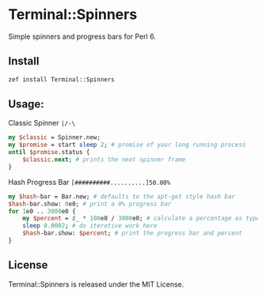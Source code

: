 # Terminal::Spinners

Simple spinners and progress bars for Perl 6.

## Install
```bash
zef install Terminal::Spinners
```

## Usage:
Classic Spinner ```|/-\```
```perl
my $classic = Spinner.new;
my $promise = start sleep 2; # promise of your long running process
until $promise.status {
    $classic.next; # prints the next spinner frame
}
```

Hash Progress Bar ```[##########..........]50.00%```
```perl
my $hash-bar = Bar.new; # defaults to the apt-get style hash bar
$hash-bar.show: 0e0; # print a 0% progress bar
for 1e0 .. 3000e0 {
    my $percent = $_ * 100e0 / 3000e0; # calculate a percentage as type Num
    sleep 0.0002; # do iterative work here
    $hash-bar.show: $percent; # print the progress bar and percent
}
```
## License
Terminal::Spinners is released under the MIT License.
